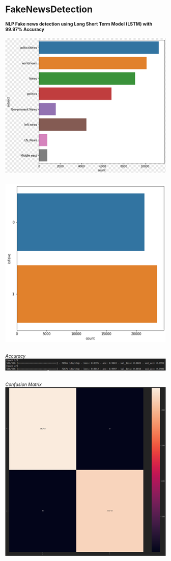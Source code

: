 # FakeNewsDetection
#### NLP Fake news detection using Long Short Term Model (LSTM) with 99.97% Accuracy

###### ![Image 1](./Images/Subjects.png)
###### ![Image 2](./Images/Fake.png )

###### Accuracy ![Image 3](./Images/Accuracy.png )

###### Confusion Matrix ![Image 4](./Images/ConfusionMatrix.png )

